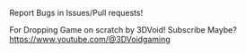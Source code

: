 Report Bugs in Issues/Pull requests!

For Dropping Game on scratch by 3DVoid!
Subscribe Maybe? 
https://www.youtube.com/@3DVoidgaming

